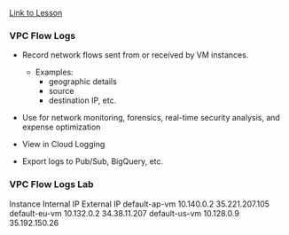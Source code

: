 [Link to Lesson](https://www.cloudskillsboost.google/paths/15/course_templates/21/video/449953)

### VPC Flow Logs
- Record network flows sent from or received by VM instances.
    - Examples:
        - geographic details
        - source
        - destination IP, etc.

- Use for network monitoring, forensics, real-time security analysis, and expense optimization
- View in Cloud Logging
- Export logs to Pub/Sub, BigQuery, etc.


### VPC Flow Logs Lab
Instance 	Internal IP 	External IP
default-ap-vm 	10.140.0.2 	35.221.207.105
default-eu-vm 	10.132.0.2 	34.38.11.207
default-us-vm 	10.128.0.9 	35.192.150.26

